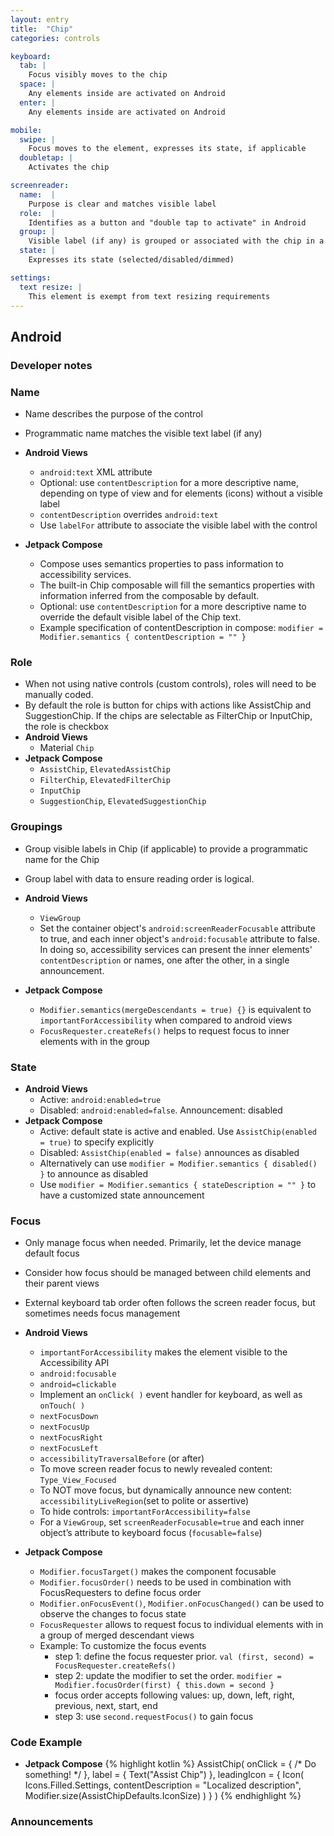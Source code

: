 ```yaml
---
layout: entry
title:  "Chip"
categories: controls

keyboard:
  tab: |
    Focus visibly moves to the chip
  space: |
    Any elements inside are activated on Android
  enter: |
    Any elements inside are activated on Android

mobile:
  swipe: |
    Focus moves to the element, expresses its state, if applicable
  doubletap: |
    Activates the chip

screenreader:
  name:  |
    Purpose is clear and matches visible label
  role:  |
    Identifies as a button and "double tap to activate" in Android
  group: |
    Visible label (if any) is grouped or associated with the chip in a single swipe
  state: |
    Expresses its state (selected/disabled/dimmed)

settings:
  text resize: |
    This element is exempt from text resizing requirements
---
```


## Android

### Developer notes

### Name
- Name describes the purpose of the control
- Programmatic name matches the visible text label (if any)

- **Android Views**
  - `android:text` XML attribute
  - Optional: use `contentDescription` for a more descriptive name, depending on type of view and for elements (icons) without a visible label
  - `contentDescription` overrides `android:text`
  - Use `labelFor` attribute to associate the visible label with the control
- **Jetpack Compose**
  - Compose uses semantics properties to pass information to accessibility services.
  - The built-in Chip composable will fill the semantics properties with information inferred from the composable by default.
  - Optional: use `contentDescription` for a more descriptive name to override the default visible label of the Chip text.
  - Example specification of contentDescription in compose: `modifier = Modifier.semantics { contentDescription = "" }`

### Role
- When not using native controls (custom controls), roles will need to be manually coded.
- By default the role is button for chips with actions like AssistChip and SuggestionChip. If the chips are selectable as FilterChip or InputChip, the role is checkbox
- **Android Views**
  - Material `Chip`
- **Jetpack Compose**
  - `AssistChip`, `ElevatedAssistChip`
  - `FilterChip`, `ElevatedFilterChip`
  - `InputChip`
  - `SuggestionChip`, `ElevatedSuggestionChip`

### Groupings
- Group visible labels in Chip (if applicable) to provide a programmatic name for the Chip
- Group label with data to ensure reading order is logical.

- **Android Views**
  - `ViewGroup`
  - Set the container object's `android:screenReaderFocusable` attribute to true, and each inner object's `android:focusable` attribute to false. In doing so, accessibility services can present the inner elements' `contentDescription` or names, one after the other, in a single announcement.
- **Jetpack Compose**
  - `Modifier.semantics(mergeDescendants = true) {}` is equivalent to `importantForAccessibility` when compared to android views
  - `FocusRequester.createRefs()` helps to request focus to inner elements with in the group

### State
- **Android Views**
  - Active: `android:enabled=true`
  - Disabled: `android:enabled=false`. Announcement: disabled
- **Jetpack Compose**
  - Active: default state is active and enabled. Use `AssistChip(enabled = true)` to specify explicitly
  - Disabled:  `AssistChip(enabled = false)` announces as disabled
  - Alternatively can use `modifier = Modifier.semantics { disabled() }` to announce as disabled
  - Use `modifier = Modifier.semantics { stateDescription = "" }` to have a customized state announcement

### Focus
- Only manage focus when needed. Primarily, let the device manage default focus
- Consider how focus should be managed between child elements and their parent views
- External keyboard tab order often follows the screen reader focus, but sometimes needs focus management

- **Android Views**
  - `importantForAccessibility` makes the element visible to the Accessibility API
  - `android:focusable`
  - `android=clickable`
  - Implement an `onClick( )` event handler for keyboard, as well as `onTouch( )`
  - `nextFocusDown`
  - `nextFocusUp`
  - `nextFocusRight`
  - `nextFocusLeft`
  - `accessibilityTraversalBefore` (or after)
  - To move screen reader focus to newly revealed content: `Type_View_Focused`
  - To NOT move focus, but dynamically announce new content: `accessibilityLiveRegion`(set to polite or assertive)
  - To hide controls: `importantForAccessibility=false`
  - For a `ViewGroup`, set `screenReaderFocusable=true` and each inner object’s attribute to keyboard focus (`focusable=false`)
- **Jetpack Compose**
  - `Modifier.focusTarget()` makes the component focusable
  - `Modifier.focusOrder()` needs to be used in combination with FocusRequesters to define focus order
  - `Modifier.onFocusEvent()`, `Modifier.onFocusChanged()` can be used to observe the changes to focus state
  - `FocusRequester` allows to request focus to individual elements with in a group of merged descendant views
  - Example: To customize the focus events
    - step 1: define the focus requester prior. `val (first, second) = FocusRequester.createRefs()`
    - step 2: update the modifier to set the order. `modifier = Modifier.focusOrder(first) { this.down = second }`
    - focus order accepts following values: up, down, left, right, previous, next, start, end
    - step 3: use `second.requestFocus()` to gain focus
  
### Code Example
- **Jetpack Compose**
{% highlight kotlin %}
AssistChip(
    onClick = { /* Do something! */ },
    label = { Text("Assist Chip") },
    leadingIcon = {
        Icon(
            Icons.Filled.Settings,
            contentDescription = "Localized description",
            Modifier.size(AssistChipDefaults.IconSize)
        )
    }
)
{% endhighlight %}


### Announcements